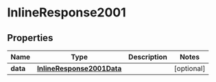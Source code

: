 

# InlineResponse2001


## Properties

| Name | Type | Description | Notes |
|------------ | ------------- | ------------- | -------------|
|**data** | [**InlineResponse2001Data**](InlineResponse2001Data.md) |  |  [optional] |



